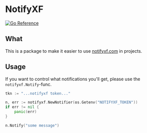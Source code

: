 # NotifyXF

[![Go Reference](https://pkg.go.dev/badge/github.com/Mobilpadde/notifyxf.svg)](https://pkg.go.dev/github.com/Mobilpadde/notifyxf)

## What

This is a package to make it easier to use [notifyxf.com](https://notifyxf.com) in projects.

## Usage

If you want to control what notifications you'll get, please use the `notifyxf.Notify`-func.

```go
tkn := "...notifyxf token..."

n, err := notifyxf.NewNotifier(os.Getenv("NOTIFYXF_TOKEN"))
if err != nil {
    panic(err)
}

n.Notify("some message")
```

